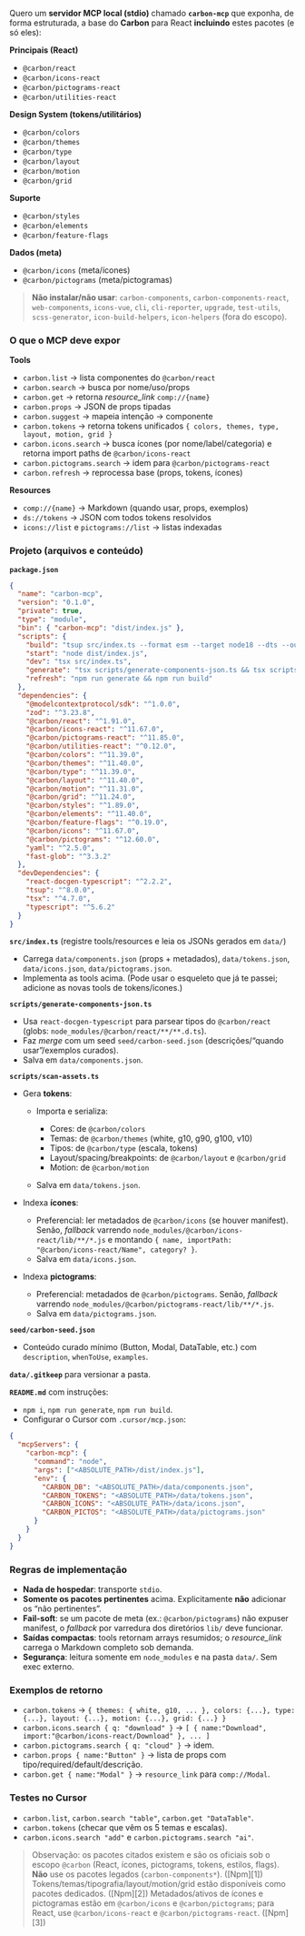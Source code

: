 Quero um **servidor MCP local (stdio)** chamado **`carbon-mcp`** que exponha, de forma estruturada, a base do **Carbon** para React **incluindo** estes pacotes (e só eles):

**Principais (React)**

* `@carbon/react`
* `@carbon/icons-react`
* `@carbon/pictograms-react`
* `@carbon/utilities-react`

**Design System (tokens/utilitários)**

* `@carbon/colors`
* `@carbon/themes`
* `@carbon/type`
* `@carbon/layout`
* `@carbon/motion`
* `@carbon/grid`

**Suporte**

* `@carbon/styles`
* `@carbon/elements`
* `@carbon/feature-flags`

**Dados (meta)**

* `@carbon/icons` (meta/ícones)
* `@carbon/pictograms` (meta/pictogramas)

> **Não instalar/não usar**: `carbon-components`, `carbon-components-react`, `web-components`, `icons-vue`, `cli`, `cli-reporter`, `upgrade`, `test-utils`, `scss-generator`, `icon-build-helpers`, `icon-helpers` (fora do escopo).

### O que o MCP deve expor

**Tools**

* `carbon.list` → lista componentes do `@carbon/react`
* `carbon.search` → busca por nome/uso/props
* `carbon.get` → retorna *resource\_link* `comp://{name}`
* `carbon.props` → JSON de props tipadas
* `carbon.suggest` → mapeia intenção → componente
* `carbon.tokens` → retorna tokens unificados `{ colors, themes, type, layout, motion, grid }`
* `carbon.icons.search` → busca ícones (por nome/label/categoria) e retorna import paths de `@carbon/icons-react`
* `carbon.pictograms.search` → idem para `@carbon/pictograms-react`
* `carbon.refresh` → reprocessa base (props, tokens, ícones)

**Resources**

* `comp://{name}` → Markdown (quando usar, props, exemplos)
* `ds://tokens` → JSON com todos tokens resolvidos
* `icons://list` e `pictograms://list` → listas indexadas

### Projeto (arquivos e conteúdo)

**`package.json`**

```json
{
  "name": "carbon-mcp",
  "version": "0.1.0",
  "private": true,
  "type": "module",
  "bin": { "carbon-mcp": "dist/index.js" },
  "scripts": {
    "build": "tsup src/index.ts --format esm --target node18 --dts --out-dir dist",
    "start": "node dist/index.js",
    "dev": "tsx src/index.ts",
    "generate": "tsx scripts/generate-components-json.ts && tsx scripts/scan-assets.ts",
    "refresh": "npm run generate && npm run build"
  },
  "dependencies": {
    "@modelcontextprotocol/sdk": "^1.0.0",
    "zod": "^3.23.8",
    "@carbon/react": "^1.91.0",
    "@carbon/icons-react": "^11.67.0",
    "@carbon/pictograms-react": "^11.85.0",
    "@carbon/utilities-react": "^0.12.0",
    "@carbon/colors": "^11.39.0",
    "@carbon/themes": "^11.40.0",
    "@carbon/type": "^11.39.0",
    "@carbon/layout": "^11.40.0",
    "@carbon/motion": "^11.31.0",
    "@carbon/grid": "^11.24.0",
    "@carbon/styles": "^1.89.0",
    "@carbon/elements": "^11.40.0",
    "@carbon/feature-flags": "^0.19.0",
    "@carbon/icons": "^11.67.0",
    "@carbon/pictograms": "^12.60.0",
    "yaml": "^2.5.0",
    "fast-glob": "^3.3.2"
  },
  "devDependencies": {
    "react-docgen-typescript": "^2.2.2",
    "tsup": "^8.0.0",
    "tsx": "^4.7.0",
    "typescript": "^5.6.2"
  }
}
```

**`src/index.ts`** (registre tools/resources e leia os JSONs gerados em `data/`)

* Carrega `data/components.json` (props + metadados), `data/tokens.json`, `data/icons.json`, `data/pictograms.json`.
* Implementa as tools acima. (Pode usar o esqueleto que já te passei; adicione as novas tools de tokens/ícones.)

**`scripts/generate-components-json.ts`**

* Usa `react-docgen-typescript` para parsear tipos do `@carbon/react` (globs: `node_modules/@carbon/react/**/**.d.ts`).
* Faz *merge* com um seed `seed/carbon-seed.json` (descrições/“quando usar”/exemplos curados).
* Salva em `data/components.json`.

**`scripts/scan-assets.ts`**

* Gera **tokens**:

  * Importa e serializa:

    * Cores: de `@carbon/colors`
    * Temas: de `@carbon/themes` (white, g10, g90, g100, v10)
    * Tipos: de `@carbon/type` (escala, tokens)
    * Layout/spacing/breakpoints: de `@carbon/layout` e `@carbon/grid`
    * Motion: de `@carbon/motion`
  * Salva em `data/tokens.json`.
* Indexa **ícones**:

  * Preferencial: ler metadados de `@carbon/icons` (se houver manifest). Senão, *fallback* varrendo `node_modules/@carbon/icons-react/lib/**/*.js` e montando `{ name, importPath: "@carbon/icons-react/Name", category? }`.
  * Salva em `data/icons.json`.
* Indexa **pictograms**:

  * Preferencial: metadados de `@carbon/pictograms`. Senão, *fallback* varrendo `node_modules/@carbon/pictograms-react/lib/**/*.js`.
  * Salva em `data/pictograms.json`.

**`seed/carbon-seed.json`**

* Conteúdo curado mínimo (Button, Modal, DataTable, etc.) com `description`, `whenToUse`, `examples`.

**`data/.gitkeep`** para versionar a pasta.

**`README.md`** com instruções:

* `npm i`, `npm run generate`, `npm run build`.
* Configurar o Cursor com `.cursor/mcp.json`:

```json
{
  "mcpServers": {
    "carbon-mcp": {
      "command": "node",
      "args": ["<ABSOLUTE_PATH>/dist/index.js"],
      "env": {
        "CARBON_DB": "<ABSOLUTE_PATH>/data/components.json",
        "CARBON_TOKENS": "<ABSOLUTE_PATH>/data/tokens.json",
        "CARBON_ICONS": "<ABSOLUTE_PATH>/data/icons.json",
        "CARBON_PICTOS": "<ABSOLUTE_PATH>/data/pictograms.json"
      }
    }
  }
}
```

### Regras de implementação

* **Nada de hospedar**: transporte `stdio`.
* **Somente os pacotes pertinentes** acima. Explicitamente **não** adicionar os “não pertinentes”.
* **Fail-soft**: se um pacote de meta (ex.: `@carbon/pictograms`) não expuser manifest, o *fallback* por varredura dos diretórios `lib/` deve funcionar.
* **Saídas compactas**: tools retornam arrays resumidos; o *resource\_link* carrega o Markdown completo sob demanda.
* **Segurança**: leitura somente em `node_modules` e na pasta `data/`. Sem exec externo.

### Exemplos de retorno

* `carbon.tokens` → `{ themes: { white, g10, ... }, colors: {...}, type: {...}, layout: {...}, motion: {...}, grid: {...} }`
* `carbon.icons.search { q: "download" }` → `[ { name:"Download", import:"@carbon/icons-react/Download" }, ... ]`
* `carbon.pictograms.search { q: "cloud" }` → idem.
* `carbon.props { name:"Button" }` → lista de props com tipo/required/default/descrição.
* `carbon.get { name:"Modal" }` → `resource_link` para `comp://Modal`.

### Testes no Cursor

* `carbon.list`, `carbon.search "table"`, `carbon.get "DataTable"`.
* `carbon.tokens` (checar que vêm os 5 temas e escalas).
* `carbon.icons.search "add"` e `carbon.pictograms.search "ai"`.

> Observação: os pacotes citados existem e são os oficiais sob o escopo `@carbon` (React, ícones, pictograms, tokens, estilos, flags). **Não** use os pacotes legados (`carbon-components*`). ([Npm][1])
> Tokens/temas/tipografia/layout/motion/grid estão disponíveis como pacotes dedicados. ([Npm][2])
> Metadados/ativos de ícones e pictogramas estão em `@carbon/icons` e `@carbon/pictograms`; para React, use `@carbon/icons-react` e `@carbon/pictograms-react`. ([Npm][3])

